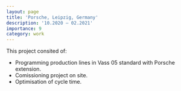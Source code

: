 ```yaml
---
layout: page
title: 'Porsche, Leipzig, Germany'
description: '10.2020 – 02.2021'
importance: 9
category: work
---
```


This project consited of:  

* Programming production lines in Vass 05 standard with Porsche extension.
* Comissioning project on site.
* Optimisation of cycle time.

